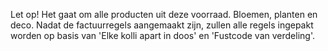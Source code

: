 Let op! Het gaat om alle producten uit deze voorraad. Bloemen, planten en deco. Nadat de factuurregels aangemaakt zijn, zullen alle regels ingepakt worden op basis van 'Elke kolli apart in doos' en 'Fustcode van verdeling'.